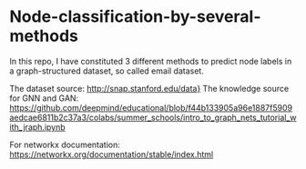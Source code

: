 # Node-classification-by-several-methods
In this repo, I have constituted 3 different methods to predict node labels in a graph-structured dataset, so called email dataset.

The dataset source: http://snap.stanford.edu/data}
The knowledge source for GNN and GAN: https://github.com/deepmind/educational/blob/f44b133905a96e1887f5909aedcae6811b2c37a3/colabs/summer_schools/intro_to_graph_nets_tutorial_with_jraph.ipynb

For networkx documentation: https://networkx.org/documentation/stable/index.html
